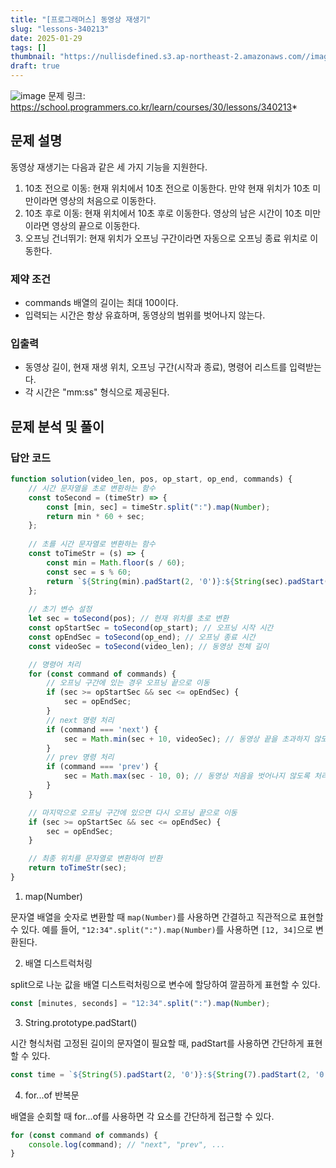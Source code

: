 ```yaml
---
title: "[프로그래머스] 동영상 재생기"
slug: "lessons-340213"
date: 2025-01-29
tags: []
thumbnail: "https://nullisdefined.s3.ap-northeast-2.amazonaws.com//images/9da43d23144a48a883255434f24e1628.png"
draft: true
---
```

![image](https://nullisdefined.s3.ap-northeast-2.amazonaws.com//images/9da43d23144a48a883255434f24e1628.png)
문제 링크: https://school.programmers.co.kr/learn/courses/30/lessons/340213*

## 문제 설명

동영상 재생기는 다음과 같은 세 가지 기능을 지원한다.

1. 10초 전으로 이동: 현재 위치에서 10초 전으로 이동한다. 만약 현재 위치가 10초 미만이라면 영상의 처음으로 이동한다.
2. 10초 후로 이동: 현재 위치에서 10초 후로 이동한다. 영상의 남은 시간이 10초 미만이라면 영상의 끝으로 이동한다.
3. 오프닝 건너뛰기: 현재 위치가 오프닝 구간이라면 자동으로 오프닝 종료 위치로 이동한다.

### 제약 조건

- commands 배열의 길이는 최대 100이다.
- 입력되는 시간은 항상 유효하며, 동영상의 범위를 벗어나지 않는다.

### 입출력

- 동영상 길이, 현재 재생 위치, 오프닝 구간(시작과 종료), 명령어 리스트를 입력받는다.
- 각 시간은 "mm:ss" 형식으로 제공된다.

## 문제 분석 및 풀이

### 답안 코드

```js
function solution(video_len, pos, op_start, op_end, commands) {
    // 시간 문자열을 초로 변환하는 함수
    const toSecond = (timeStr) => {
        const [min, sec] = timeStr.split(":").map(Number);
        return min * 60 + sec;
    };
    
    // 초를 시간 문자열로 변환하는 함수
    const toTimeStr = (s) => {
        const min = Math.floor(s / 60);
        const sec = s % 60;
        return `${String(min).padStart(2, '0')}:${String(sec).padStart(2, '0')}`;
    };
    
    // 초기 변수 설정
    let sec = toSecond(pos); // 현재 위치를 초로 변환
    const opStartSec = toSecond(op_start); // 오프닝 시작 시간
    const opEndSec = toSecond(op_end); // 오프닝 종료 시간
    const videoSec = toSecond(video_len); // 동영상 전체 길이

    // 명령어 처리
    for (const command of commands) {
        // 오프닝 구간에 있는 경우 오프닝 끝으로 이동
        if (sec >= opStartSec && sec <= opEndSec) {
            sec = opEndSec;
        }
        // next 명령 처리
        if (command === 'next') {
            sec = Math.min(sec + 10, videoSec); // 동영상 끝을 초과하지 않도록 처리
        }
        // prev 명령 처리
        if (command === 'prev') {
            sec = Math.max(sec - 10, 0); // 동영상 처음을 벗어나지 않도록 처리
        }
    }

    // 마지막으로 오프닝 구간에 있으면 다시 오프닝 끝으로 이동
    if (sec >= opStartSec && sec <= opEndSec) {
        sec = opEndSec;
    }

    // 최종 위치를 문자열로 변환하여 반환
    return toTimeStr(sec);
}

```

1. map(Number)

문자열 배열을 숫자로 변환할 때 `map(Number)`를 사용하면 간결하고 직관적으로 표현할 수 있다.
예를 들어, `"12:34".split(":").map(Number)`를 사용하면 `[12, 34]`으로 변환된다.

2. 배열 디스트럭처링

split으로 나눈 값을 배열 디스트럭처링으로 변수에 할당하여 깔끔하게 표현할 수 있다.

```js
const [minutes, seconds] = "12:34".split(":").map(Number);
```

3. String.prototype.padStart()

시간 형식처럼 고정된 길이의 문자열이 필요할 때, padStart를 사용하면 간단하게 표현할 수 있다.

```js
const time = `${String(5).padStart(2, '0')}:${String(7).padStart(2, '0')}`; // "05:07"
```

4. for...of 반복문

배열을 순회할 때 for...of를 사용하면 각 요소를 간단하게 접근할 수 있다.

```js
for (const command of commands) {
    console.log(command); // "next", "prev", ...
}
```